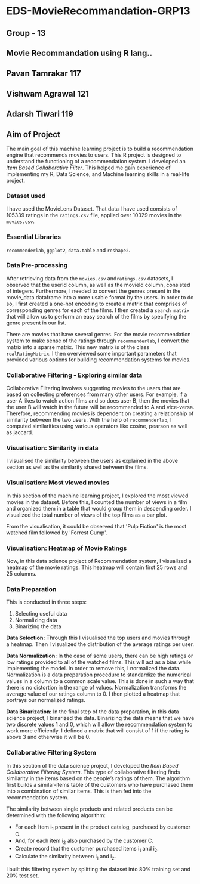 # EDS-MovieRecommandation-GRP13

## Group - 13
## Movie Recommandation using R lang..
## Pavan Tamrakar 117
## Vishwam Agrawal 121
## Adarsh Tiwari 119

## Aim of Project
The main goal of this machine learning project is to build a recommendation engine that recommends movies to users. This R project is designed to understand the functioning of a recommendation system. I developed an *Item Based Collaborative Filter*. This helped me gain experience of implementing my R, Data Science, and Machine learning skills in a real-life project.

### Dataset used
I have used the MovieLens Dataset. That data I have used consists of 105339 ratings in the ```ratings.csv``` file, applied over 10329 movies in the ```movies.csv```.

### Essential Libraries
```recommenderlab```, ```ggplot2```, ```data.table``` and ```reshape2```.

### Data Pre-processing
After retrieving data from the ```movies.csv``` and```ratings.csv``` datasets, I observed that the userId column, as well as the movieId column, consisted of integers. Furthermore, I needed to convert the genres present in the movie_data dataframe into a more usable format by the users. In order to do so, I first created a one-hot encoding to create a matrix that comprises of corresponding genres for each of the films. I then created a ```search matrix``` that will allow us to perform an easy search of the films by specifying the genre present in our list.

There are movies that have several genres. For the movie recommendation system to make sense of the ratings through ```recommenderlab```, I convert the matrix into a sparse matrix. This new matrix is of the class ```realRatingMatrix```. I then overviewed some important parameters that provided various options for building recommendation systems for movies.

### Collaborative Filtering - Exploring similar data
Collaborative Filtering involves suggesting movies to the users that are based on collecting preferences from many other users. For example, if a user A likes to watch action films and so does user B, then the movies that the user B will watch in the future will be recommended to A and vice-versa. Therefore, recommending movies is dependent on creating a relationship of similarity between the two users. With the help of ```recommenderlab```, I computed similarities using various operators like cosine, pearson as well as jaccard.

### Visualisation: Similarity in data
I visualised the similarity between the users as explained in the above section as well as the similarity shared between the films.

### Visualisation: Most viewed movies
In this section of the machine learning project, I explored the most viewed movies in the dataset. Before this, I counted the number of views in a film and organized them in a table that would group them in descending order. I visualized the total number of views of the top films as a bar plot. 

From the visualisation, it could be observed that 'Pulp Fiction' is the most watched film followed by 'Forrest Gump'.

### Visualisation: Heatmap of Movie Ratings
Now, in this data science project of Recommendation system, I visualized a heatmap of the movie ratings. This heatmap will contain first 25 rows and 25 columns.

### Data Preparation
This is conducted in three steps:
1. Selecting useful data
2. Normalizing data
3. Binarizing the data

**Data Selection:** Through this I visualised the top users and movies through a heatmap. Then I visualized the distribution of the average ratings per user.

**Data Normalization:** In the case of some users, there can be high ratings or low ratings provided to all of the watched films. This will act as a bias while implementing the model. In order to remove this, I normalized the data. Normalization is a data preparation procedure to standardize the numerical values in a column to a common scale value. This is done in such a way that there is no distortion in the range of values. Normalization transforms the average value of our ratings column to 0. I then plotted a heatmap that portrays our normalized ratings.

**Data Binarization:** In the final step of the data preparation, in this data science project, I binarized the data. Binarizing the data means that we have two discrete values 1 and 0, which will allow the recommendation system to work more efficiently. I defined a matrix that will consist of 1 if the rating is above 3 and otherwise it will be 0.

### Collaborative Filtering System
In this section of the data science project, I developed the *Item Based Collaborative Filtering System*. This type of collaborative filtering finds similarity in the items based on the people’s ratings of them. The algorithm first builds a similar-items table of the customers who have purchased them into a combination of similar items. This is then fed into the recommendation system.

The similarity between single products and related products can be determined with the following algorithm:

- For each Item i<sub>1</sub> present in the product catalog, purchased by customer C.
- And, for each item i<sub>2</sub> also purchased by the customer C.
- Create record that the customer purchased items i<sub>1</sub> and i<sub>2</sub>.
- Calculate the similarity between i<sub>1</sub> and i<sub>2</sub>.

I built this filtering system by splitting the dataset into 80% training set and 20% test set.
